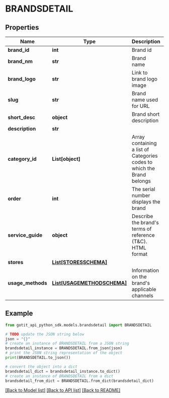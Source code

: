 # BRANDSDETAIL


## Properties

Name | Type | Description | Notes
------------ | ------------- | ------------- | -------------
**brand_id** | **int** | Brand id | [optional] 
**brand_nm** | **str** | Brand name | [optional] 
**brand_logo** | **str** | Link to brand logo image | [optional] 
**slug** | **str** | Brand name used for URL | [optional] 
**short_desc** | **object** | Brand short description | [optional] 
**description** | **str** |  | [optional] 
**category_id** | **List[object]** | Array containing a list of Categories codes to which the Brand belongs | [optional] 
**order** | **int** | The serial number displays the brand | [optional] 
**service_guide** | **object** | Describe the brand&#39;s terms of reference (T&amp;C). HTML format | [optional] 
**stores** | [**List[STORESSCHEMA]**](STORESSCHEMA.md) |  | [optional] 
**usage_methods** | [**List[USAGEMETHODSCHEMA]**](USAGEMETHODSCHEMA.md) | Information on the brand&#39;s applicable channels | [optional] 

## Example

```python
from gotit_api_python_sdk.models.brandsdetail import BRANDSDETAIL

# TODO update the JSON string below
json = "{}"
# create an instance of BRANDSDETAIL from a JSON string
brandsdetail_instance = BRANDSDETAIL.from_json(json)
# print the JSON string representation of the object
print(BRANDSDETAIL.to_json())

# convert the object into a dict
brandsdetail_dict = brandsdetail_instance.to_dict()
# create an instance of BRANDSDETAIL from a dict
brandsdetail_from_dict = BRANDSDETAIL.from_dict(brandsdetail_dict)
```
[[Back to Model list]](../README.md#documentation-for-models) [[Back to API list]](../README.md#documentation-for-api-endpoints) [[Back to README]](../README.md)


